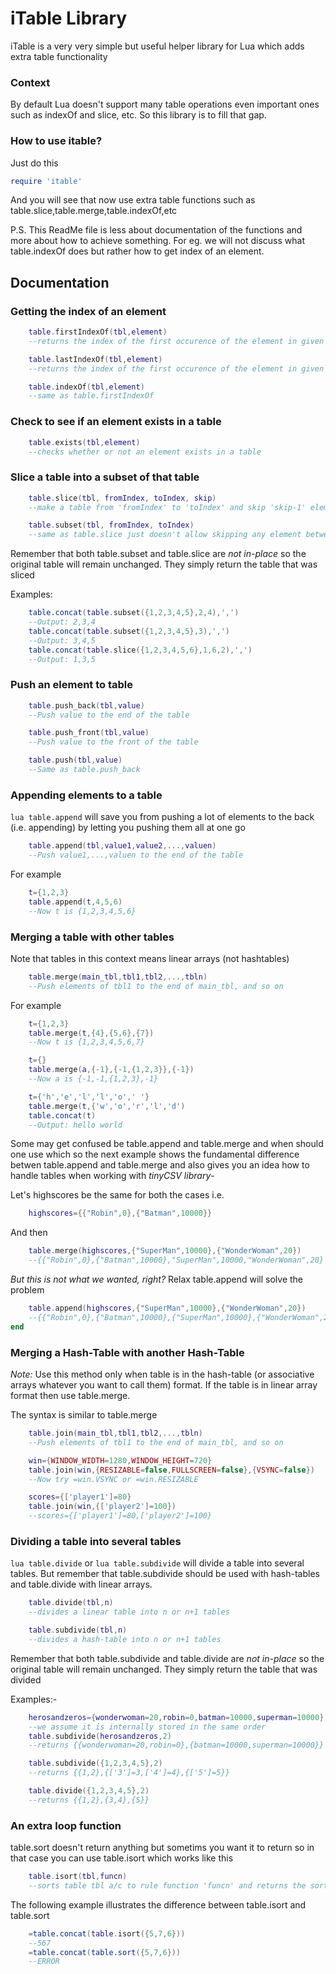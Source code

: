 # iTable Library
iTable is a very very simple but useful helper library for Lua which adds extra table functionality

### Context 
By default Lua doesn't support many table operations even important ones such
as indexOf and slice, etc. So this library is to fill that gap. 

### How to use itable?
Just do this
```lua
require 'itable'
```
And you will see that now use extra table functions such as table.slice,table.merge,table.indexOf,etc

P.S. This ReadMe file is less about documentation of the functions and more about how to achieve something. For eg. we will not discuss what table.indexOf does but rather how to get index of an element.

## Documentation

### Getting the index of an element

```lua
	table.firstIndexOf(tbl,element)
	--returns the index of the first occurence of the element in given table 

	table.lastIndexOf(tbl,element)
	--returns the index of the first occurence of the element in given table 

	table.indexOf(tbl,element)
	--same as table.firstIndexOf
```

### Check to see if an element exists in a table

```lua
	table.exists(tbl,element)
	--checks whether or not an element exists in a table
```

### Slice a table into a subset of that table

```lua
	table.slice(tbl, fromIndex, toIndex, skip)
	--make a table from 'fromIndex' to 'toIndex' and skip 'skip-1' elements continually

	table.subset(tbl, fromIndex, toIndex)
	--same as table.slice just doesn't allow skipping any element between edges
```

Remember that both table.subset and table.slice are *not in-place* so the original table will remain unchanged. They simply return the table that was sliced 

Examples:

```lua
	table.concat(table.subset({1,2,3,4,5},2,4),',')
	--Output: 2,3,4
	table.concat(table.subset({1,2,3,4,5},3),',')
	--Output: 3,4,5
	table.concat(table.slice({1,2,3,4,5,6},1,6,2),',')
	--Output: 1,3,5
```

### Push an element to table

```lua
	table.push_back(tbl,value)
	--Push value to the end of the table

	table.push_front(tbl,value)
	--Push value to the front of the table

	table.push(tbl,value)
	--Same as table.push_back
```

### Appending elements to a table

```lua table.append``` will save you from pushing a lot of elements to the back (i.e. appending) by letting you pushing them all at one go

```lua
	table.append(tbl,value1,value2,...,valuen)
	--Push value1,...,valuen to the end of the table
```

For example

```lua
	t={1,2,3}
	table.append(t,4,5,6)
	--Now t is {1,2,3,4,5,6}
```

### Merging a table with other tables

Note that tables in this context means linear arrays (not hashtables)

```lua
	table.merge(main_tbl,tbl1,tbl2,...,tbln)
	--Push elements of tbl1 to the end of main_tbl, and so on
```

For example

```lua
	t={1,2,3}
	table.merge(t,{4},{5,6},{7})
	--Now t is {1,2,3,4,5,6,7}

	t={}
	table.merge(a,{-1},{-1,{1,2,3}},{-1})
	--Now a is {-1,-1,{1,2,3},-1}

	t={'h','e','l','l','o',' '}
	table.merge(t,{'w','o','r','l','d')
	table.concat(t)
	--Output: hello world
```

Some may get confused be table.append and table.merge and when should one use which so the next example shows the fundamental difference betwen table.append and table.merge and also gives you an idea how to handle tables when working with *tinyCSV library*-

Let's highscores be the same for both the cases i.e.
```lua 
	highscores={{"Robin",0},{"Batman",10000}}
```
And then
```lua
	table.merge(highscores,{"SuperMan",10000},{"WonderWoman",20})
	--{{"Robin",0},{"Batman",10000},"SuperMan",10000,"WonderWoman",20}
```

*But this is not what we wanted, right?* Relax table.append will solve the problem

```lua
	table.append(highscores,{"SuperMan",10000},{"WonderWoman",20})
	--{{"Robin",0},{"Batman",10000},{"SuperMan",10000},{"WonderWoman",20}}
end
```

### Merging a Hash-Table with another Hash-Table

*Note:* Use this method only when table is in the hash-table (or associative arrays whatever you want to call them) format. If the table is in linear array format then use table.merge. 

The syntax is similar to table.merge 

```lua
	table.join(main_tbl,tbl1,tbl2,...,tbln)
	--Push elements of tbl1 to the end of main_tbl, and so on
```

```lua
	win={WINDOW_WIDTH=1280,WINDOW_HEIGHT=720}
	table.join(win,{RESIZABLE=false,FULLSCREEN=false},{VSYNC=false})
	--Now try =win.VSYNC or =win.RESIZABLE

	scores={['player1']=80}
	table.join(win,{['player2']=100})
	--scores={['player1']=80,['player2']=100}
```

### Dividing a table into several tables

```lua table.divide``` or ```lua table.subdivide``` will divide a table into several tables. But remember that table.subdivide should be used with hash-tables and table.divide with linear arrays.

```lua
	table.divide(tbl,n)
	--divides a linear table into n or n+1 tables

	table.subdivide(tbl,n)
	--divides a hash-table into n or n+1 tables
```

Remember that both table.subdivide and table.divide are *not in-place* so the original table will remain unchanged. They simply return the table that was divided

Examples:-

```lua
	herosandzeros={wonderwoman=20,robin=0,batman=10000,superman=10000}
	--we assume it is internally stored in the same order
	table.subdivide(herosandzeros,2)
	--returns {{wonderwoman=20,robin=0},{batman=10000,superman=10000}}

	table.subdivide({1,2,3,4,5},2)
	--returns {{1,2},{['3']=3,['4']=4},{['5']=5}}

	table.divide({1,2,3,4,5},2)
	--returns {{1,2},{3,4},{5}}
```
### An extra loop function

table.sort doesn't return anything but sometims you want it to return so in that case you can use table.isort which works like this

```lua
	table.isort(tbl,funcn)
	--sorts table tbl a/c to rule function 'funcn' and returns the sorted table
```

The following example illustrates the difference between table.isort and table.sort

```lua
	=table.concat(table.isort({5,7,6}))
	--567
	=table.concat(table.sort({5,7,6}))
	--ERROR
```